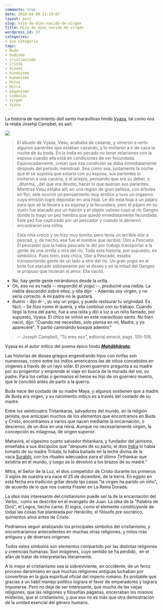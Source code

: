 ```yaml
---
comments: true
date: 2010-04-08 23:19:07
layout: post
slug: hijo-de-dios-nacido-de-virgen
title: Hijo de dios nacido de virgen
wordpress_id: 37
categories:
- Sin categoría
tags:
- Buda
- budismo
- cristianismo
- Cristo
- dioses
- hinduismo
- humanismo
- Mitos
- Mitra
- paganismo
- símbolos
- virgen
- Vyasa
---
```


La historia de nacimiento dell santo maravilloso hindú [Vyasa](https://es.wikipedia.org/wiki/Vy%C4%81sa), tal como nos la relata Josehp Campbel, es asíl:


![](/images/2010/04/Vyasa.jpg) 

> El abuelo de Vyasa, Vasu, acababa de casarse, y vinieron a verlo algunos parientes que estaban cazando, y lo invitaron a ir de caza la noche de su boda. En la India es pecado no tener relaciones con la esposa cuando ella está en condiciones de ser fecundada. Equivocadamente, creían que esa condición se daba inmediatamente después del periodo menstrual. Sea como sea, justamente la noche que él se suponía que estaría con su esposa, sus parientes lo invitaron a una cacería, y él aceptó, pensando que era su deber, o _dharma, _del que era devoto, hacer lo que querían sus parientes. Mientras Vasu estaba allí, en una región de gran belleza, con árboles en flor, sele ocurrió un pensamiento muy erótico y tuvo un orgasmo cuya emisión logró depositar en una hoja. Le dió esta hoja a un pájaro para que se la llevara a su esposa y la fecundara, pero el pájaro en su vuelo fue atacado por un halcón y el objeto valioso cayó al río Ganges donde lo tragó un pez hembra que quedó inmediatamente fecundada. Este pez fue capturado por un pescador y cuando lo abrieron encontraron una niñita.

>Esta niña creció y se hizo muy bonita, pero tenía un terrible olor a pescad, y, de hecho, ese fue el nombre que recibió: Olor a Pescado. El pescador que la había pescado le dió por trabajo transportar a la gente de una orrilla a otra del río. Toda esta historia, por supuesto, es simbólica. Pues bien, esta chica, Olor a Pescado, estaba transportando gente de un lado a otro del río. Un gran yogui en el bote fue atacado súbitamente por el deseo y en la mitad del Ganges le propuso que hicieran el amor. Ella vaciló.
- No, hay gente gente mirándonos desde la orilla.
- Oh, eso no es nada -- respondió el yogui --, produciré una niebla.
La niebla descendió sobre ellos, y ella dijo:  - Además soy virgen, y no sería correcto. A mi padre no le gustará.
- Bueno - dijo él -, yo soy un yogui, y puedo restaurar tu virginidad. Es fácil. - Se hizo como él quería, y ella continuó con su trabajo. Cuando llegó la hora del parto, fue a una islita y dió a luz a un niño llamado, por supuesto, Vyasa. El chico se volvió en este maravilloso santo. No bien nació, dijo: "Cuando me necesites, solo piensa en mí, Madre, y yo apareceré". Y partió caminando bosque adentro."

>-- Joseph Campbell, "Tú eres eso", editorial emecé, pags. 105-106.


Vyasa es el autor mítico del poema épico hindú _**[Mahābhārata](https://es.wikipedia.org/wiki/Mah%C4%81bh%C4%81rata).**_

Las historias de dioses griegos engendrando hijos con ninfas son numerosas, como entre los indios americanos las de niños concebidos en virgenes a través de un rayo solar. El joven guerrero pregunta a su madre por su progenitor y emprende el viaje en busca de la morada del sol, su padre. Para los celtas o germanos el heroe es hijo de un guerrero muerto, que le concibió antes de partir a la guerra.

Buda nace del costado de su madre Maya, y algunos sostienen que a madre de Buda era virgen, y su nacimiento mítico es a través del costado de su madre.

Entre los veinticuatro Thitankaras, salvadores del mundo, en la religión jainista, que anticipan muchos de los elementos que encontramos en Buda y Cristo, encontramos a varios que nacen mediante la encarnación, o descenso, de un dios en una reina. Aunque no necesariamente virgen, la concepción es milagrosa, de origen superior.

Mahavirá, el vigesimo cuarto salvador thitankara, y fundador del jainismo, enseñaba a sus discípulos que "después de su parto, el dios [Indra](https://es.wikipedia.org/wiki/Indra) lo había tomado de su madre Triśala, lo había bañado en la leche divina de la vaca [Surabhi](https://es.wikipedia.org/wiki/Kamadenu), con los rituales adecuados para el último Tirthankar que existiría en el mundo, y luego se lo devolvió a los brazos de su madre."

Mitra, el Señor de la Luz, el dios competidor de Cristo durante los primeros 3 siglos de nuestra era nace el 25 de diciembre, de la tierra. En egipto en esta fecha era tradición gritar desde las casas "la virgen ha parido un niño", de acuerdo de lo que nos cuenta Frasier en La Rama Dorada.

La idea más interesante del cristianismo puede ser la de la encarnación del Verbo,  como se describe en el evangelio de Juan. La idea de la "Palabra de Dios", el Logos, hecho carne. El logos, como el elemento constituyente de todas las cosas fue planteada por Heráclito, el filósofo pre socrático, quinientos años antes de Cristo.

Podríamos seguir analizando los principales símbolos del cristianismo, y encontraríamos antecedentes en muchas otras religiones, y mitos más antiguos y de diversos origenes.

Todos estos símbolos son elementos compartido por las distintas religiones y creencias humanas. Son imágenes, cuyo sentido se ha perdido,  en el afán de tratar de interpretarlas literalmente.

A lo mejor el cristianismo sea la sobreviviente, en occidente, de un feroz proceso darwiniano en que muchas religiones antiguas luchaban por convertirse en la guía espiritual oficial del imperio romano. Es probable que gracias a un hábil manejo político lograra el favor de emperadores y lograra imponerse. Pero no deja de ser interesante, que mucha de las viejas religiones, que las religiones y filosofías paganas, encerraban los mismos misterios, que el cristianismo, y que eso no es más que otra demostración de la unidad esencial del género humano.
